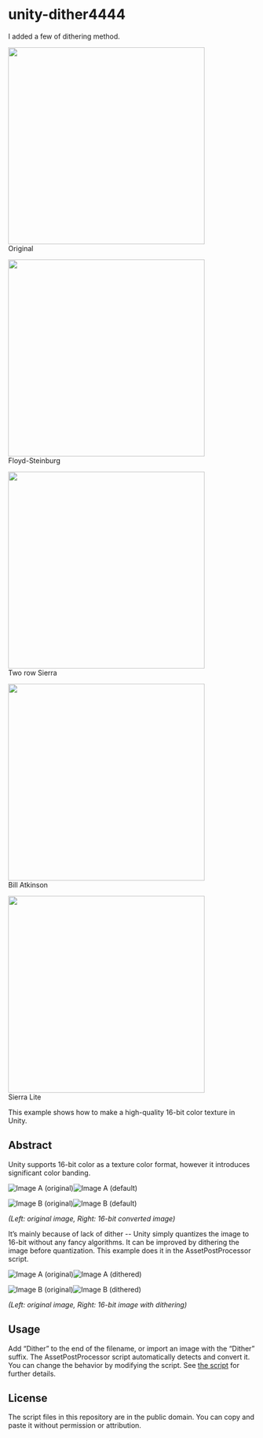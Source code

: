 unity-dither4444
================

I added a few of dithering method. 


<img src="http://i.imgur.com/NKDcU8y.png" width="400"/><br>
Original<br>

<img src="http://i.imgur.com/L4vb709.png" width="400"/><br>
Floyd-Steinburg<br>

<img src="http://i.imgur.com/18UpkUx.png" width="400"/><br>
Two row Sierra<br>

<img src="http://i.imgur.com/zBjI7u8.png" width="400"/><br>
Bill Atkinson<br>

<img src="http://i.imgur.com/m7DhDXH.png" width="400"/><br>
Sierra Lite<br>



This example shows how to make a high-quality 16-bit color texture in Unity.

Abstract
--------

Unity supports 16-bit color as a texture color format, however it introduces significant color banding.

![Image A (original)](http://keijiro.github.io/unity-dither4444/a-original.png)![Image A (default)](http://keijiro.github.io/unity-dither4444/a-default.png)

![Image B (original)](http://keijiro.github.io/unity-dither4444/b-original.png)![Image B (default)](http://keijiro.github.io/unity-dither4444/b-default.png)

*(Left: original image, Right: 16-bit converted image)*

It’s mainly because of lack of dither -- Unity simply quantizes the image to 16-bit without any fancy algorithms. It can be improved by dithering the image before quantization. This example does it in the AssetPostProcessor script.

![Image A (original)](http://keijiro.github.io/unity-dither4444/a-original.png)![Image A (dithered)](http://keijiro.github.io/unity-dither4444/a-dither.png)

![Image B (original)](http://keijiro.github.io/unity-dither4444/b-original.png)![Image B (dithered)](http://keijiro.github.io/unity-dither4444/b-dither.png)

*(Left: original image, Right: 16-bit image with dithering)*

Usage
-----

Add “Dither” to the end of the filename, or import an image with the “Dither” suffix. The AssetPostProcessor script automatically detects and convert it. You can change the behavior by modifying the script. See [the script](https://github.com/keijiro/unity-dither4444/blob/master/Assets/Editor/TextureModifier.cs) for further details.

License
-------

The script files in this repository are in the public domain. You can copy and paste it without permission or attribution.
